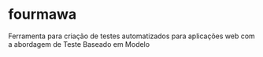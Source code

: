 # fourmawa
Ferramenta para criação de testes automatizados para aplicações web com a abordagem de Teste Baseado em Modelo
